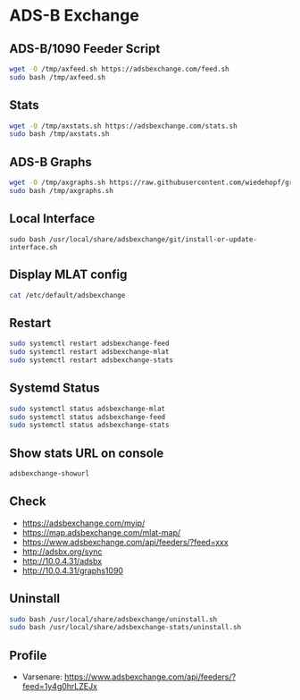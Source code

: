 # ADS-B Exchange

## ADS-B/1090 Feeder Script

```bash
wget -O /tmp/axfeed.sh https://adsbexchange.com/feed.sh
sudo bash /tmp/axfeed.sh
```

## Stats

```bash
wget -O /tmp/axstats.sh https://adsbexchange.com/stats.sh
sudo bash /tmp/axstats.sh
```

## ADS-B Graphs

```bash
wget -O /tmp/axgraphs.sh https://raw.githubusercontent.com/wiedehopf/graphs1090/master/install.sh
sudo bash /tmp/axgraphs.sh
```

## Local Interface

```
sudo bash /usr/local/share/adsbexchange/git/install-or-update-interface.sh
```

## Display MLAT config

```bash
cat /etc/default/adsbexchange
```

## Restart

```bash
sudo systemctl restart adsbexchange-feed
sudo systemctl restart adsbexchange-mlat
sudo systemctl restart adsbexchange-stats
```

## Systemd Status

```bash
sudo systemctl status adsbexchange-mlat
sudo systemctl status adsbexchange-feed
sudo systemctl status adsbexchange-stats
```

## Show stats URL on console

```bash
adsbexchange-showurl
```

## Check

* https://adsbexchange.com/myip/
* https://map.adsbexchange.com/mlat-map/
* https://www.adsbexchange.com/api/feeders/?feed=xxx
* http://adsbx.org/sync
* http://10.0.4.31/adsbx
* http://10.0.4.31/graphs1090

## Uninstall

```bash
sudo bash /usr/local/share/adsbexchange/uninstall.sh
sudo bash /usr/local/share/adsbexchange-stats/uninstall.sh
```

## Profile

* Varsenare: https://www.adsbexchange.com/api/feeders/?feed=1y4g0hrLZEJx
